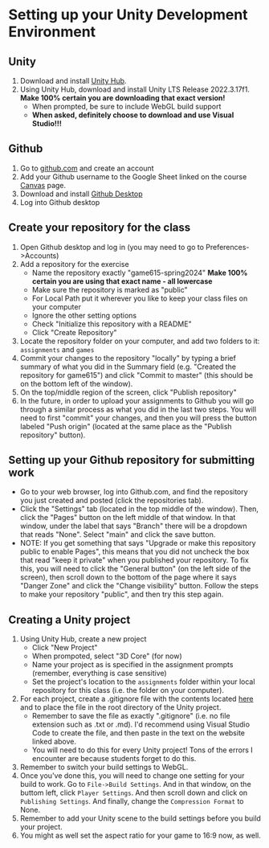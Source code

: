 # Setting up your Unity Development Environment

## Unity
1. Download and install [Unity Hub](https://unity.com/download).
1. Using Unity Hub, download and install Unity LTS Release 2022.3.17f1. **Make 100% certain you are downloading that exact version!**
    - When prompted, be sure to include WebGL build support
    - **When asked, definitely choose to download and use Visual Studio!!!**

## Github
1. Go to [github.com](https://github.com/) and create an account
1. Add your Github username to the Google Sheet linked on the course [Canvas](https://canvas.american.edu) page.
1. Download and install [Github Desktop](https://desktop.github.com/)
1. Log into Github desktop

## Create your repository for the class
1. Open Github desktop and log in (you may need to go to Preferences->Accounts)
1. Add a repository for the exercise
    - Name the repository exactly "game615-spring2024" **Make 100% certain you are using that exact name - all lowercase**
    - Make sure the repository is marked as "public"
    - For Local Path put it wherever you like to keep your class files on your computer
    - Ignore the other setting options
    - Check "Initialize this repository with a README"
    - Click "Create Repository"
1. Locate the repository folder on your computer, and add two folders to it: `assignments` and `games`
1. Commit your changes to the repository "locally" by typing a brief summary of what you did in the Summary field (e.g. "Created the repository for game615") and click "Commit to master" (this should be on the bottom left of the window).
1. On the top/middle region of the screen, click "Publish repository"
1. In the future, in order to upload your assignments to Github you will go through a similar process as what you did in the last two steps. You will need to first "commit" your changes, and then you will press the button labeled "Push origin" (located at the same place as the "Publish repository" button).

## Setting up your Github repository for submitting work
- Go to your web browser, log into Github.com, and find the repository you just created and posted (click the repositories tab).
- Click the "Settings" tab (located in the top middle of the window). Then, click the "Pages" button on the left middle of that window. In that window, under the label that says "Branch" there will be a dropdown that reads "None". Select "main" and click the save button.
- NOTE: If you get something that says "Upgrade or make this repository public to enable Pages", this means that you did not uncheck the box that read "keep it private" when you published your repository. To fix this, you will need to click the "General button" (on the left side of the screen), then scroll down to the bottom of the page where it says "Danger Zone" and click the "Change visibility" button. Follow the steps to make your repository "public", and then try this step again.

## Creating a Unity project
1. Using Unity Hub, create a new project
    - Click "New Project"
    - When prompoted, select "3D Core" (for now)
    - Name your project as is specified in the assignment prompts (remember, everything is case sensitive)
    - Set the project's location to the `assignments` folder within your local repository for this class (i.e. the folder on your computer).
1. For each project, create a .gitignore file with the contents located [here](https://raw.githubusercontent.com/github/gitignore/main/Unity.gitignore) and to place the file in the root directory of the Unity project.
    - Remember to save the file as exactly ".gitignore" (i.e. no file extension such as .txt or .md). I'd recommend using Visual Studio Code to create the file, and then paste in the text on the website linked above.
    - You will need to do this for every Unity project! Tons of the errors I encounter are because students forget to do this.
1. Remember to switch your build settings to WebGL.
1. Once you've done this, you will need to change one setting for your build to work. Go to `File->Build Settings`. And in that window, on the buttom left, click `Player Settings`. And then scroll down and click on `Publishing Settings`. And finally, change the `Compression Format` to None.
1. Remember to add your Unity scene to the build settings before you build your project.
1. You might as well set the aspect ratio for your game to 16:9 now, as well.